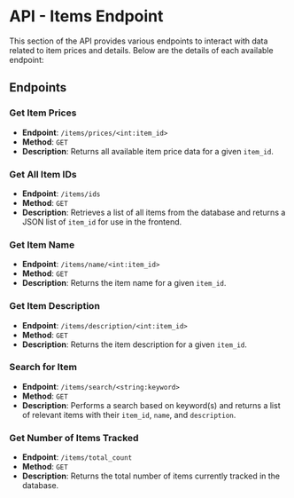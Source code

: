 # API - Items Endpoint

This section of the API provides various endpoints to interact with data related to item prices and details. 
Below are the details of each available endpoint:

## Endpoints

### Get Item Prices
- **Endpoint**: `/items/prices/<int:item_id>`
- **Method**: `GET`
- **Description**: Returns all available item price data for a given `item_id`.

### Get All Item IDs
- **Endpoint**: `/items/ids`
- **Method**: `GET`
- **Description**: Retrieves a list of all items from the database and returns a JSON list of `item_id` for use in the frontend.

### Get Item Name
- **Endpoint**: `/items/name/<int:item_id>`
- **Method**: `GET`
- **Description**: Returns the item name for a given `item_id`.

### Get Item Description
- **Endpoint**: `/items/description/<int:item_id>`
- **Method**: `GET`
- **Description**: Returns the item description for a given `item_id`.

### Search for Item
- **Endpoint**: `/items/search/<string:keyword>`
- **Method**: `GET`
- **Description**: Performs a search based on keyword(s) and returns a list of relevant items with their `item_id`, `name`, and `description`.

### Get Number of Items Tracked
- **Endpoint**: `/items/total_count`
- **Method**: `GET`
- **Description**: Returns the total number of items currently tracked in the database.
